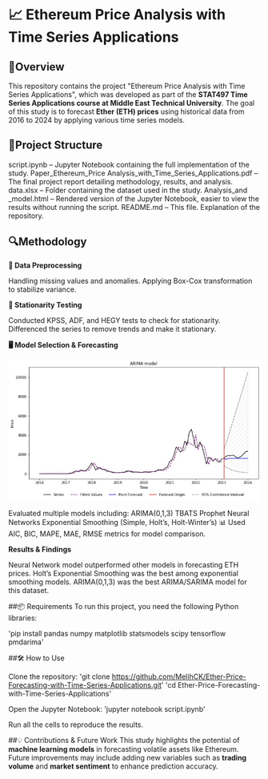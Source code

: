 # 📈 Ethereum Price Analysis with Time Series Applications

## 📝Overview

This repository contains the project "Ethereum Price Analysis with Time Series Applications", which was developed as part of the **STAT497 Time Series Applications course at Middle East Technical University**. The goal of this study is to forecast **Ether (ETH) prices** using historical data from 2016 to 2024 by applying various time series models.

## 📁Project Structure
script.ipynb – Jupyter Notebook containing the full implementation of the study.
Paper_Ethereum_Price Analysis_with_Time_Series_Applications.pdf – The final project report detailing methodology, results, and analysis.
data.xlsx – Folder containing the dataset used in the study.
Analysis_and _model.html – Rendered version of the Jupyter Notebook, easier to view the results without running the script. 
README.md – This file. Explanation of the repository.

## 🔍Methodology
**🧹 Data Preprocessing**

Handling missing values and anomalies.
Applying Box-Cox transformation to stabilize variance.

**🔬 Stationarity Testing**

Conducted KPSS, ADF, and HEGY tests to check for stationarity.
Differenced the series to remove trends and make it stationary.

**🖥️ Model Selection & Forecasting**

![Arima](ARIMA_forecast.jpg)

Evaluated multiple models including:
ARIMA(0,1,3)
TBATS
Prophet
Neural Networks
Exponential Smoothing (Simple, Holt’s, Holt-Winter’s)
📊 Used AIC, BIC, MAPE, MAE, RMSE metrics for model comparison.

**Results & Findings**

Neural Network model outperformed other models in forecasting ETH prices.
Holt’s Exponential Smoothing was the best among exponential smoothing models.
ARIMA(0,1,3) was the best ARIMA/SARIMA model for this dataset.

##📦 Requirements
To run this project, you need the following Python libraries:

'pip install pandas numpy matplotlib statsmodels scipy tensorflow pmdarima'

##🛠️ How to Use

Clone the repository:
'git clone https://github.com/MelihCK/Ether-Price-Forecasting-with-Time-Series-Applications.git'
'cd Ether-Price-Forecasting-with-Time-Series-Applications'

Open the Jupyter Notebook:
'jupyter notebook script.ipynb'

Run all the cells to reproduce the results.

##💡 Contributions & Future Work
This study highlights the potential of **machine learning models** in forecasting volatile assets like Ethereum.
Future improvements may include adding new variables such as **trading volume** and **market sentiment** to enhance prediction accuracy.
